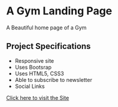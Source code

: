 # A Gym Landing Page

A Beautiful home page of a Gym

## Project Specifications

- Responsive site
- Uses Bootsrap
- Uses HTML5, CSS3
- Able to subscribe to newsletter
- Social Links

[Click here to visit the Site](https://nafisshariar.github.io/FitnessGym_site/)
